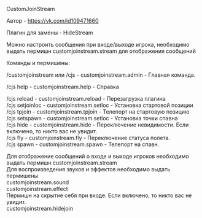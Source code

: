 CustomJoinStream

Автор - https://vk.com/id109471660

Плагин для замены - HideStream

Можно настроить сообщения при входе/выходе игрока, необходимо выдать пермишн customjoinstream.stream для отображения сообщений


Команды и пермишены:

/customjoinstream или /сjs - customjoinstream.admin - Главная команда. 

/cjs help - customjoinstream.help - Справка 

/cjs reload - customjoinstream.reload - Перезагрузка плагина \
/cjs setjoinloc - customjoinstream.setloc - Установка стартовой позиции \
/cjs tpjoin - customjoinstream.tpjoin - Телепорт на стартовую позицию \
/cjs setspawn - customjoinstream.setloc - Установка точки спавна \
/cjs hide - customjoinstream.hide - Переключение невидимости. Если включено, то никто вас не увидит. \
/cjs fly - customjoinstream.fly - Переключение статуса полета. \
/cjs spawn - customjoinstream.spawn - Телепорт на спавн. 

Для отображение сообщений о входе и выходе игроков необходимо выдать пермишн customjoinstream.stream \
Для воспроизведения звуков и эффектов необходимо выдать пермишены \
customjoinstream.sound \
customjoinstream.effect \
Пермишн на скрытие себя при входе. Если включено, то никто вас не увидит. \
customjoinstream.hidejoin 

